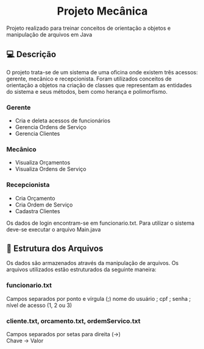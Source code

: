 <h1 align='center'> Projeto Mecânica </h1>
Projeto realizado para treinar conceitos de orientação a objetos e manipulação de arquivos em Java  

## 💻 Descrição
O projeto trata-se de um sistema de uma oficina onde existem três acessos: gerente, mecânico e recepcionista. Foram utilizados conceitos de orientação a objetos na criação de classes que representam as entidades do sistema e seus métodos, bem como herança e polimorfismo.

### Gerente
- Cria e deleta acessos de funcionários
- Gerencia Ordens de Serviço
- Gerencia Clientes

### Mecânico
- Visualiza Orçamentos
- Visualiza Ordens de Serviço

### Recepcionista
- Cria Orçamento
- Cria Ordem de Serviço
- Cadastra Clientes

Os dados de login encontram-se em funcionario.txt.
Para utilizar o sistema deve-se executar o arquivo Main.java  

## 📁 Estrutura dos Arquivos
Os dados são armazenados através da manipulação de arquivos. Os arquivos utilizados estão estruturados da seguinte maneira:  

### funcionario.txt  
Campos separados por ponto e vírgula (;)
nome do usuário ; cpf ; senha ; nível de acesso (1, 2 ou 3)

### cliente.txt, orcamento.txt, ordemServico.txt  
Campos separados por setas para direita (->)  
Chave -> Valor
